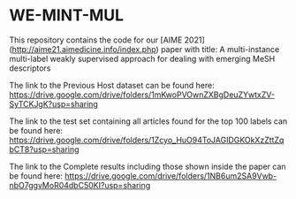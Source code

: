 # WE-MINT-MUL

This repository contains the code for our [AIME 2021] (http://aime21.aimedicine.info/index.php) paper with title: A multi-instance multi-label weakly supervised approach for dealing with emerging MeSH descriptors

The link to the Previous Host dataset can be found here: https://drive.google.com/drive/folders/1mKwoPVOwnZXBgDeuZYwtxZV-SyTCKJgK?usp=sharing

The link to the test set containing all articles found for the top 100 labels can be found here: https://drive.google.com/drive/folders/1Zcyo_HuO94ToJAGIDGKOkXzZttZqbCT8?usp=sharing

The link to the Complete results including those shown inside the paper can be found here: https://drive.google.com/drive/folders/1NB6um2SA9Vwb-nbO7ggvMoR04dbC50KI?usp=sharing
